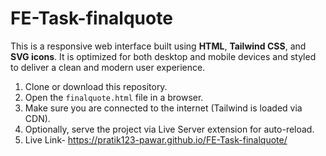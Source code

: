 # FE-Task-finalquote
This is a responsive  web interface built using **HTML**, **Tailwind CSS**, and **SVG icons**. It is optimized for both desktop and mobile devices and styled to deliver a clean and modern user experience.

1. Clone or download this repository.
2. Open the `finalquote.html` file in a browser.
3. Make sure you are connected to the internet (Tailwind is loaded via CDN).
4. Optionally, serve the project via Live Server extension for auto-reload.
5. Live Link-  https://pratik123-pawar.github.io/FE-Task-finalquote/
